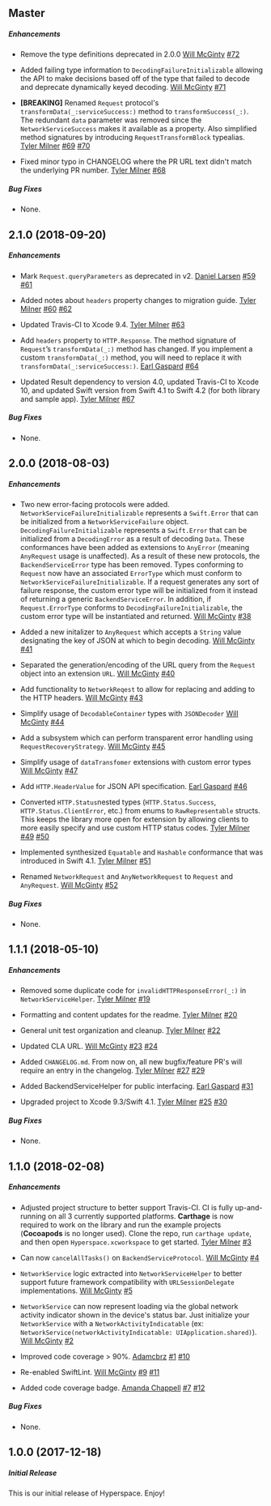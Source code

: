 ## Master

##### Enhancements

* Remove the type definitions deprecated in 2.0.0
  [Will McGinty](https://github.com/wmcginty)
  [#72](https://github.com/BottleRocketStudios/iOS-Hyperspace/pull/72)

* Added failing type information to `DecodingFailureInitializable` allowing the API to make decisions based off of the type that failed to decode and deprecate dynamically keyed decoding.
  [Will McGinty](https://github.com/wmcginty)
  [#71](https://github.com/BottleRocketStudios/iOS-Hyperspace/pull/71)

* **[BREAKING]** Renamed `Request` protocol's `transformData(_:serviceSuccess:)` method to `transformSuccess(_:)`. The redundant `data` parameter was removed since the `NetworkServiceSuccess` makes it available as a property. Also simplified method signatures by introducing `RequestTransformBlock` typealias.
  [Tyler Milner](https://github.com/tylermilner)
  [#69](https://github.com/BottleRocketStudios/iOS-Hyperspace/issues/69)
  [#70](https://github.com/BottleRocketStudios/iOS-Hyperspace/pull/70)
  
* Fixed minor typo in CHANGELOG where the PR URL text didn't match the underlying PR number.
  [Tyler Milner](https://github.com/tylermilner)
  [#68](https://github.com/BottleRocketStudios/iOS-Hyperspace/pull/68)

##### Bug Fixes

* None.

## 2.1.0 (2018-09-20)

##### Enhancements

* Mark `Request.queryParameters` as deprecated in v2.
  [Daniel Larsen](https://github.com/GrandLarseny)
  [#59](https://github.com/BottleRocketStudios/iOS-Hyperspace/issues/59)
  [#61](https://github.com/BottleRocketStudios/iOS-Hyperspace/pull/61)

* Added notes about `headers` property changes to migration guide.
  [Tyler Milner](https://github.com/tylermilner)
  [#60](https://github.com/BottleRocketStudios/iOS-Hyperspace/issues/60)
  [#62](https://github.com/BottleRocketStudios/iOS-Hyperspace/pull/62)
  
* Updated Travis-CI to Xcode 9.4.
  [Tyler Milner](https://github.com/tylermilner)
  [#63](https://github.com/BottleRocketStudios/iOS-Hyperspace/pull/63)

* Add `headers` property to `HTTP.Response`. The method signature of `Request`’s `transformData(_:)` method has changed. If you implement a custom `transformData(_:)` method, you will need to replace it with `transformData(_:serviceSuccess:)`.
  [Earl Gaspard](https://github.com/earlgaspard)
  [#64](https://github.com/BottleRocketStudios/iOS-Hyperspace/pull/64)

* Updated Result dependency to version 4.0, updated Travis-CI to Xcode 10, and updated Swift version from Swift 4.1 to Swift 4.2 (for both library and sample app).
  [Tyler Milner](https://github.com/tylermilner)
  [#67](https://github.com/BottleRocketStudios/iOS-Hyperspace/pull/67)

##### Bug Fixes

* None.

## 2.0.0 (2018-08-03)

##### Enhancements

* Two new error-facing protocols were added. `NetworkServiceFailureInitializable` represents a `Swift.Error` that can be initialized from a `NetworkServiceFailure` object. `DecodingFailureInitializable` represents a `Swift.Error` that can be initialized from a `DecodingError` as a result of decoding `Data`. These conformances have been added as extensions to `AnyError` (meaning `AnyRequest` usage is unaffected). As a result of these new protocols, the `BackendServiceError` type has been removed. Types conforming to `Request` now have an associated `ErrorType` which must conform to `NetworkServiceFailureInitializable`. If a request generates any sort of failure response, the custom error type will be initialized from it instead of returning a generic `BackendServiceError`. In addition, if `Request.ErrorType` conforms to `DecodingFailureInitializable`, the custom error type will be instantiated and returned.
    [Will McGinty](https://github.com/wmcginty)
    [#38](https://github.com/BottleRocketStudios/iOS-Hyperspace/pull/38)

* Added a new initalizer to `AnyRequest` which accepts a `String` value designating the key of JSON at which to begin decoding.
    [Will McGinty](https://github.com/wmcginty)
    [#41](https://github.com/BottleRocketStudios/iOS-Hyperspace/pull/41)

* Separated the generation/encoding of the URL query from the `Request` object into an extension `URL`.
    [Will McGinty](https://github.com/wmcginty)
    [#40](https://github.com/BottleRocketStudios/iOS-Hyperspace/pull/40)

* Add functionality to `NetworkReqest` to allow for replacing and adding to the HTTP headers.
    [Will McGinty](https://github.com/wmcginty)
    [#43](https://github.com/BottleRocketStudios/iOS-Hyperspace/pull/43)

* Simplify usage of `DecodableContainer` types with `JSONDecoder`
    [Will McGinty](https://github.com/wmcginty)
    [#44](https://github.com/BottleRocketStudios/iOS-Hyperspace/pull/44)

* Add a subsystem which can perform transparent error handling using `RequestRecoveryStrategy`.
    [Will McGinty](https://github.com/wmcginty)
    [#45](https://github.com/BottleRocketStudios/iOS-Hyperspace/pull/45)

* Simplify usage of `dataTransfomer` extensions with custom error types
    [Will McGinty](https://github.com/wmcginty)
    [#47](https://github.com/BottleRocketStudios/iOS-Hyperspace/pull/47)

* Add `HTTP.HeaderValue` for JSON API specification.
    [Earl Gaspard](https://github.com/earlgaspard)
    [#46](https://github.com/BottleRocketStudios/iOS-Hyperspace/pull/46)

* Converted `HTTP.Status`nested types (`HTTP.Status.Success`, `HTTP.Status.ClientError`, etc.) from enums to `RawRepresentable` structs. This keeps the library more open for extension by allowing clients to more easily specify and use custom HTTP status codes.
    [Tyler Milner](https://github.com/tylermilner)
    [#49](https://github.com/BottleRocketStudios/iOS-Hyperspace/pull/49)
    [#50](https://github.com/BottleRocketStudios/iOS-Hyperspace/pull/50)

* Implemented synthesized `Equatable` and `Hashable` conformance that was introduced in Swift 4.1.
    [Tyler Milner](https://github.com/tylermilner)
    [#51](https://github.com/BottleRocketStudios/iOS-Hyperspace/pull/51)

* Renamed `NetworkRequest` and `AnyNetworkRequest` to `Request` and `AnyRequest`.
    [Will McGinty](https://github.com/wmcginty)
    [#52](https://github.com/BottleRocketStudios/iOS-Hyperspace/pull/52)

##### Bug Fixes

* None.


## 1.1.1 (2018-05-10)

##### Enhancements

* Removed some duplicate code for `invalidHTTPResponseError(_:)` in `NetworkServiceHelper`.
  [Tyler Milner](https://github.com/tylermilner)
  [#19](https://github.com/BottleRocketStudios/iOS-Hyperspace/pull/19)

* Formatting and content updates for the readme.
  [Tyler Milner](https://github.com/tylermilner)
  [#20](https://github.com/BottleRocketStudios/iOS-Hyperspace/pull/20)

* General unit test organization and cleanup.
  [Tyler Milner](https://github.com/tylermilner)
  [#22](https://github.com/BottleRocketStudios/iOS-Hyperspace/pull/22)

* Updated CLA URL.
  [Will McGinty](https://github.com/wmcginty)
  [#23](https://github.com/BottleRocketStudios/iOS-Hyperspace/issues/23)
  [#24](https://github.com/BottleRocketStudios/iOS-Hyperspace/pull/24)

* Added `CHANGELOG.md`. From now on, all new bugfix/feature PR's will require an entry in the changelog.
  [Tyler Milner](https://github.com/tylermilner)
  [#27](https://github.com/BottleRocketStudios/iOS-Hyperspace/issues/27)
  [#29](https://github.com/BottleRocketStudios/iOS-Hyperspace/pull/29)

* Added BackendServiceHelper for public interfacing.
  [Earl Gaspard](https://github.com/earlgaspard)
  [#31](https://github.com/BottleRocketStudios/iOS-Hyperspace/pull/31)

* Upgraded project to Xcode 9.3/Swift 4.1.
  [Tyler Milner](https://github.com/tylermilner)
  [#25](https://github.com/BottleRocketStudios/iOS-Hyperspace/issues/25)
  [#30](https://github.com/BottleRocketStudios/iOS-Hyperspace/pull/30)

##### Bug Fixes

* None.


## 1.1.0 (2018-02-08)

##### Enhancements

* Adjusted project structure to better support Travis-CI. CI is fully up-and-running on all 3 currently supported platforms. **Carthage** is now required to work on the library and run the example projects (**Cocoapods** is no longer used). Clone the repo, run `carthage update`, and then open `Hyperspace.xcworkspace` to get started.
  [Tyler Milner](https://github.com/tylermilner)
  [#3](https://github.com/BottleRocketStudios/iOS-Hyperspace/issues/3)

* Can now `cancelAllTasks()` on `BackendServiceProtocol`.
  [Will McGinty](https://github.com/wmcginty)
  [#4](https://github.com/BottleRocketStudios/iOS-Hyperspace/pull/4)

* `NetworkService` logic extracted into `NetworkServiceHelper` to better support future framework compatibility with `URLSessionDelegate` implementations.
  [Will McGinty](https://github.com/wmcginty)
  [#5](https://github.com/BottleRocketStudios/iOS-Hyperspace/pull/5)

* `NetworkService` can now represent loading via the global network activity indicator shown in the device's status bar. Just initialize your `NetworkService` with a `NetworkActivityIndicatable` (ex: `NetworkService(networkActivityIndicatable: UIApplication.shared)`).
  [Will McGinty](https://github.com/wmcginty)
  [#2](https://github.com/BottleRocketStudios/iOS-Hyperspace/pull/2)

* Improved code coverage > 90%.
  [Adamcbrz](https://github.com/Adamcbrz)
  [#1](https://github.com/BottleRocketStudios/iOS-Hyperspace/issues/1)
  [#10](https://github.com/BottleRocketStudios/iOS-Hyperspace/pull/10)

* Re-enabled SwiftLint.
  [Will McGinty](https://github.com/wmcginty)
  [#9](https://github.com/BottleRocketStudios/iOS-Hyperspace/issues/9)
  [#11](https://github.com/BottleRocketStudios/iOS-Hyperspace/pull/11)

* Added code coverage badge.
  [Amanda Chappell](https://github.com/achappell)
  [#7](https://github.com/BottleRocketStudios/iOS-Hyperspace/issues/7)
  [#12](https://github.com/BottleRocketStudios/iOS-Hyperspace/pull/12)

##### Bug Fixes

* None.


## 1.0.0 (2017-12-18)

##### Initial Release

This is our initial release of Hyperspace. Enjoy!
